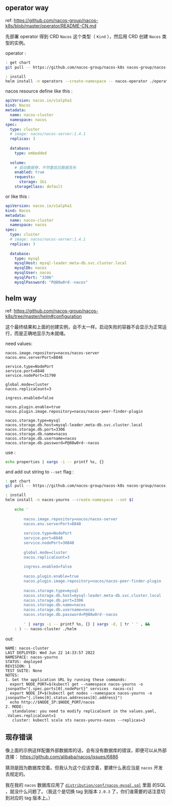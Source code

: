 
## operator way

ref: https://github.com/nacos-group/nacos-k8s/blob/master/operator/README-CN.md

先部署 operator 得到 CRD  `Nacos` 这个类型（ `Kind` ），然后用 CRD 创建 `Nacos` 类型的实例。

operator :

~~~ sh
: get chart
git pull -- https://github.com/nacos-group/nacos-k8s nacos-group/nacos-k8s && cd nacos-group/nacos-k8s

: install
helm install -n operators --create-namespace -- nacos-operator ./operator/chart/nacos-operator
~~~

nacos resource define like this :

~~~ yaml
apiVersion: nacos.io/v1alpha1
kind: Nacos
metadata:
  name: nacos-cluster
  namespace: nacos
spec:
  type: cluster
  # image: nacos/nacos-server:1.4.1
  replicas: 3
  
  database:
    type: embedded
  
  volume:
    # 启动数据卷，不然重启后数据丢失
    enabled: true
    requests:
      storage: 1Gi
    storageClass: default
~~~

or like this :

~~~ yaml
apiVersion: nacos.io/v1alpha1
kind: Nacos
metadata:
  name: nacos-cluster
  namespace: nacos
spec:
  type: cluster
  # image: nacos/nacos-server:1.4.1
  replicas: 3
  
  database:
    type: mysql
    mysqlHost: mysql-leader.meta-db.svc.cluster.local
    mysqlDb: nacos
    mysqlUser: nacos
    mysqlPort: "3306"
    mysqlPassword: "P@88w0rd--nacos"
~~~

## helm way

ref: https://github.com/nacos-group/nacos-k8s/tree/master/helm#configuration

这个最终结果和上面的创建实例，会不太一样。启动失败的容器不会显示为正常运行，而是正确地显示为未就绪。

need values:

~~~ properties
nacos.image.repository=nacos/nacos-server
nacos.env.serverPort=8848

service.type=NodePort
service.port=8848
service.nodePort=31790

global.mode=cluster
nacos.replicaCount=3

ingress.enabled=false

nacos.plugin.enable=true
nacos.plugin.image.repository=nacos/nacos-peer-finder-plugin

nacos.storage.type=mysql
nacos.storage.db.host=mysql-leader.meta-db.svc.cluster.local
nacos.storage.db.port=3306
nacos.storage.db.name=nacos
nacos.storage.db.username=nacos
nacos.storage.db.password=P@88w0rd--nacos
~~~

use :

~~~ sh
echo properties | xargs -i -- printf %s, {}
~~~

and add out string to `--set` flag :

~~~ sh
: get chart
git pull -- https://github.com/nacos-group/nacos-k8s nacos-group/nacos-k8s && cd nacos-group/nacos-k8s

: install
helm install -n nacos-yourns --create-namespace --set $(
    
    echo '
        
        nacos.image.repository=nacos/nacos-server
        nacos.env.serverPort=8848
        
        service.type=NodePort
        service.port=8848
        service.nodePort=30848
        
        global.mode=cluster
        nacos.replicaCount=3
        
        ingress.enabled=false
        
        nacos.plugin.enable=true
        nacos.plugin.image.repository=nacos/nacos-peer-finder-plugin
        
        nacos.storage.type=mysql
        nacos.storage.db.host=mysql-leader.meta-db.svc.cluster.local
        nacos.storage.db.port=3306
        nacos.storage.db.name=nacos
        nacos.storage.db.username=nacos
        nacos.storage.db.password=P@88w0rd--nacos
        
        ' | xargs -i -- printf %s, {} | xargs -d, | tr ' ' , &&
    : ) -- nacos-cluster ./helm
~~~

out:

~~~~ text
NAME: nacos-cluster
LAST DEPLOYED: Wed Jun 22 14:33:57 2022
NAMESPACE: nacos-yourns
STATUS: deployed
REVISION: 1
TEST SUITE: None
NOTES:
1. Get the application URL by running these commands:
  export NODE_PORT=$(kubectl get --namespace nacos-yourns -o jsonpath="{.spec.ports[0].nodePort}" services  nacos-cs)
  export NODE_IP=$(kubectl get nodes --namespace nacos-yourns -o jsonpath="{.items[0].status.addresses[0].address}")
  echo http://$NODE_IP:$NODE_PORT/nacos
2. MODE:
   standalone: you need to modify replicaCount in the values.yaml, .Values.replicaCount=1
   cluster: kubectl scale sts nacos-yourns-nacos --replicas=3
~~~~

## 现存错误

像上面的示例这样配置外部数据库的话，会有没有数据库的错误，即便可以从外部连接： https://github.com/alibaba/nacos/issues/6886  

猜测是因为数据库空着。但我认为这个应该空着，要建什么表应当是 `nacos` 开发去规定的。

我在我的 `nacos` 数据库应用了 [`distribution/conf/nacos-mysql.sql`](https://github.com/alibaba/nacos/blob/2.0.3/distribution/conf/nacos-mysql.sql) 里面 的SQL ，就没什么问题了。（我这个是切换 tag 到版本 `2.0.3` 了，你们谁需要的话注意切到对应的 tag 版本上。）


